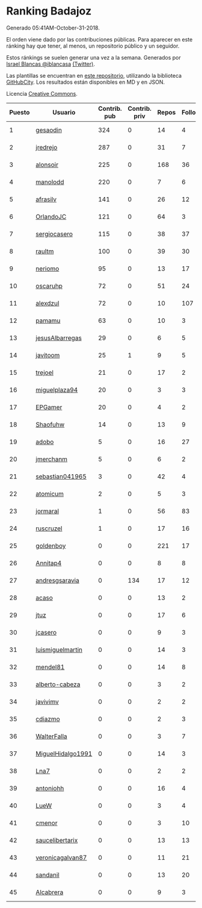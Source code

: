 # Ranking Badajoz

Generado 05:41AM-October-31-2018.

El orden viene dado por las contribuciones públicas. Para aparecer en este ránking hay que tener, al menos, un repositorio público y un seguidor.

Estos ránkings se suelen generar una vez a la semana. Generados por [Israel Blancas @iblancasa](https://github.com/iblancasa/) [(Twitter)](https://twitter.com/iblancasa).

Las plantillas se encuentran en [este repositorio](https://github.com/iblancasa/GH-Spanish-Ranking), utilizando la biblioteca [GitHubCity](https://github.com/iblancasa/GitHubCity). Los resultados están disponibles en MD y en JSON.

Licencia [Creative Commons](https://creativecommons.org/licenses/by/4.0/).

| Puesto   |  Usuario  | Contrib. pub | Contrib. priv |Repos| Followers | Desde |  Avatar  |
|----------|-----------|--------------|---------------|-----|-----------|-------|----------|
|1|[gesaodin](https://github.com/gesaodin)|324|0|14|4|2015-03-13|![gesaodin]()|
|2|[jredrejo](https://github.com/jredrejo)|287|0|31|7|2011-08-27|![jredrejo]()|
|3|[alonsoir](https://github.com/alonsoir)|225|0|168|36|2012-09-23|![alonsoir]()|
|4|[manolodd](https://github.com/manolodd)|220|0|7|6|2013-08-08|![manolodd]()|
|5|[afrasilv](https://github.com/afrasilv)|141|0|26|12|2014-10-15|![afrasilv]()|
|6|[OrlandoJC](https://github.com/OrlandoJC)|121|0|64|3|2016-04-15|![OrlandoJC]()|
|7|[sergiocasero](https://github.com/sergiocasero)|115|0|38|37|2015-02-03|![sergiocasero]()|
|8|[raultm](https://github.com/raultm)|100|0|39|30|2011-03-09|![raultm]()|
|9|[neriomo](https://github.com/neriomo)|95|0|13|17|2015-01-17|![neriomo]()|
|10|[oscaruhp](https://github.com/oscaruhp)|72|0|51|24|2011-06-18|![oscaruhp]()|
|11|[alexdzul](https://github.com/alexdzul)|72|0|10|107|2012-06-29|![alexdzul]()|
|12|[pamamu](https://github.com/pamamu)|63|0|10|3|2014-11-19|![pamamu]()|
|13|[jesusAlbarregas](https://github.com/jesusAlbarregas)|29|0|6|5|2015-11-05|![jesusAlbarregas]()|
|14|[javitoom](https://github.com/javitoom)|25|1|9|5|2015-09-16|![javitoom]()|
|15|[trejoel](https://github.com/trejoel)|21|0|17|2|2014-12-05|![trejoel]()|
|16|[miguelplaza94](https://github.com/miguelplaza94)|20|0|3|3|2015-04-05|![miguelplaza94]()|
|17|[EPGamer](https://github.com/EPGamer)|20|0|4|2|2017-10-04|![EPGamer]()|
|18|[Shaofuhw](https://github.com/Shaofuhw)|14|0|13|9|2015-12-11|![Shaofuhw]()|
|19|[adobo](https://github.com/adobo)|5|0|16|27|2011-05-09|![adobo]()|
|20|[jmerchanm](https://github.com/jmerchanm)|5|0|6|2|2016-01-10|![jmerchanm]()|
|21|[sebastian041965](https://github.com/sebastian041965)|3|0|42|4|2013-10-07|![sebastian041965]()|
|22|[atomicum](https://github.com/atomicum)|2|0|5|3|2014-01-13|![atomicum]()|
|23|[jormaral](https://github.com/jormaral)|1|0|56|83|2011-06-03|![jormaral]()|
|24|[ruscruzel](https://github.com/ruscruzel)|1|0|17|16|2013-07-09|![ruscruzel]()|
|25|[goldenboy](https://github.com/goldenboy)|0|0|221|17|2009-05-27|![goldenboy]()|
|26|[Annitap4](https://github.com/Annitap4)|0|0|8|8|2010-08-30|![Annitap4]()|
|27|[andresgsaravia](https://github.com/andresgsaravia)|0|134|17|12|2011-06-13|![andresgsaravia]()|
|28|[acaso](https://github.com/acaso)|0|0|13|2|2011-08-12|![acaso]()|
|29|[jtuz](https://github.com/jtuz)|0|0|17|6|2011-12-01|![jtuz]()|
|30|[jcasero](https://github.com/jcasero)|0|0|9|3|2012-05-06|![jcasero]()|
|31|[luismiguelmartin](https://github.com/luismiguelmartin)|0|0|14|3|2012-07-07|![luismiguelmartin]()|
|32|[mendel81](https://github.com/mendel81)|0|0|14|8|2012-07-18|![mendel81]()|
|33|[alberto-cabeza](https://github.com/alberto-cabeza)|0|0|3|2|2013-12-19|![alberto-cabeza]()|
|34|[javivimv](https://github.com/javivimv)|0|0|2|2|2014-02-17|![javivimv]()|
|35|[cdiazmo](https://github.com/cdiazmo)|0|0|2|3|2014-09-23|![cdiazmo]()|
|36|[WalterFalla](https://github.com/WalterFalla)|0|0|3|7|2015-02-10|![WalterFalla]()|
|37|[MiguelHidalgo1991](https://github.com/MiguelHidalgo1991)|0|0|14|3|2015-02-03|![MiguelHidalgo1991]()|
|38|[Lna7](https://github.com/Lna7)|0|0|2|2|2015-11-09|![Lna7]()|
|39|[antoniohh](https://github.com/antoniohh)|0|0|16|4|2016-02-03|![antoniohh]()|
|40|[LueW](https://github.com/LueW)|0|0|3|4|2016-07-06|![LueW]()|
|41|[cmenor](https://github.com/cmenor)|0|0|3|10|2016-10-07|![cmenor]()|
|42|[saucelibertarix](https://github.com/saucelibertarix)|0|0|13|13|2016-10-07|![saucelibertarix]()|
|43|[veronicagalvan87](https://github.com/veronicagalvan87)|0|0|11|21|2016-10-07|![veronicagalvan87]()|
|44|[sandanil](https://github.com/sandanil)|0|0|13|20|2016-10-07|![sandanil]()|
|45|[Alcabrera](https://github.com/Alcabrera)|0|0|9|3|2017-02-23|![Alcabrera]()|
